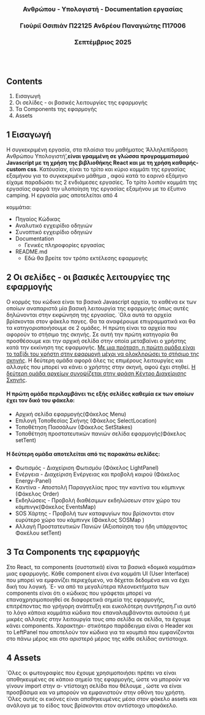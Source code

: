 <h3><center>Ανθρώπου - Υπολογιστή - Documentation εργασίας</center></h3>
<h3><center>Γιούριϊ Οσιπιάν Π22125 Ανδρέου Παναγιώτης Π17006</center></h3>
<h3><center>Σεπτέμβριος 2025</center></h3>
<br/>
<br/>

## Contents
1. Εισαγωγή                                          
2. Οι σελίδες - οι βασικές λειτουργίες της εφαρμογής
3. Τα Components της εφαρμογής                      
4. Assets                                           


<div style="page-break-after: always;"></div>



## 1 Εισαγωγή

Η συγκεκριμένη εργασία, στα πλαίσια του μαθήματος ’Αλληλεπίδραση Ανθρώπου Υπολογιστή’,**είναι γραμμένη σε γλώσσα προγραμματισμού Javascript με τη χρήση της βιβλιοθήκης React και με τη χρήση καθαρής- custom css**. Κατόυσίαν, είναι το τρίτο και κύριο κομμάτι της εργασίας εξαμήνου για το συγκεκριμένο μάθημα , αφού κατά το εαρινό εξάμηνο είχαμε παραδώσει τις 2 ενδιάμεσες εργασίες. Το τρίτο λοιπόν κομμάτι της εργασίας αφορά την υλοποίηση της εργασίας εξαμήνου με το έξυπνο camping. Η εργασία μας αποτελείται από 4

κομμάτια:
- Πηγαίος Κώδικας
- Αναλυτικό εγχειρίδιο οδηγιών
- Συνοπτικό εγχειρίδιο οδηγιών
- Documentation
    - Γενικές πληροφορίες εργασίας
- README.md 
    - Εδώ θα βρείτε τον τρόπο εκτέλεσης εφαρμογής

## 2 Οι σελίδες - οι βασικές λειτουργίες της εφαρμογής

Ο κορμός του κώδικα είναι τα βασικά Javascript αρχεία, το καθένα εκ των οποίων αναπαριστά μία βασική λειτουργία της εφαρμογής όπως αυτές δηλώνονται στην εκφώνηση της εργασίας. ΄Ολα αυτά τα αρχεία βρίσκονται στον φάκελο παγες. Θα τα αναφέρουμε επιγραμματικά και θα τα κατηγοριοποιήσουμε σε 2 ομάδες. Η πρώτη είναι τα αρχεία που αφορούν το στήσιμο της σκηνής. Σε αυτή την πρώτη κατηγορία θα προσθέσουμε και την αρχική σελίδα στην οποία μεταβαίνει ο χρήστης κατά την εκκίνηση της εφαρμογής. <u>Με μια πρόταση, η πρώτη ομάδα είναι το ταξίδι του χρήστη στην εφαρμογή μέχρι να ολοκληρώσει το στήσιμο της σκηνής</u>. Η δεύτερη ομάδα αφορά όλες τις επιμέρους λειτουργίες και αλλαγές που μπορεί να κάνει ο χρήστης στην σκηνή, αφού έχει στηθεί. <u>Η δεύτερη ομάδα αρχείων συνοψίζεται στην φράση Κέντρο Διαχείρισης Σκηνής</u>. 

#### Η πρώτη ομάδα περιλαμβάνει τις εξής σελίδες καθεμία εκ των οποίων έχει τον δικό του φάκελο:

- Αρχική σελίδα εφαρμογής(Φάκελος Menu)
- Επιλογή Τοποθεσίας Σκήνης (Φάκελος SelectLocation)
- Τοποθέτηση Πασσάλων (Φάκελος SetStakes)
- Τοποθέτηση προστατευτικών πανιών σελίδα εφαρμογής(Φάκελος setTent)

#### Η δεύτερη ομάδα αποτελείται από τις παρακάτω σελίδες:

- Φωτισμός - Διαχείριση Φωτισμόυ (Φάκελος LightPanel)
- Ενέργεια - Διαχείριση Ενέργειας και προβολή καιρού (Φάκελος Energy-Panel)
- Καντίνα - Αποστολή Παραγγελίας προς την καντίνα του κάμπινγκ (Φάκελος Order)
- Εκδηλώσεις - Προβολή διαθέσιμων εκδηλώσεων στον χώρο του κάμπινγκ(Φάκελος EventsMap)
- SOS Χάρτης - Προβολή των καταφυγίων που βρίσκονται στον ευρύτερο χώρο του κάμπινγκ (Φάκελος SOSMap )
- Αλλαγή Προστατευτικών Πανιών (Αξιοποίηση του ήδη υπάρχοντος Φακέλου setTent)


## 3 Τα Components της εφαρμογής

Στο React, τα components (συστατικά) είναι τα βασικά «δομικά κομμάτια» μιας
εφαρμογής. Κάθε component είναι ένα κομμάτι UI (User Interface) που μπορεί
να εμφανίζει περιεχόμενο, να δέχεται δεδομένα και να έχει δική του λογική. ΄Ε-
να από τα μεγαλύτερα πλεονεκτήματα των components είναι ότι ο κώδικας που
γράφεται μπορεί να επαναχρησιμοποιηθεί σε διαφορετικά σημεία της εφαρμογής,
επιτρέποντας πιο γρήγορη ανάπτυξη και ευκολότερη συντήρηση.Για αυτό το λόγο
κάποια κομμάτια κώδικα που επαναλαμβάνονται αυτούσια ή με μικρές αλλαγές στην
λειτουργία τους απο σελίδα σε σελίδα, τα έχουμε κάνει components. Χαρακτηρι-
στικότερο παράδειγμα είναι ο Header και το LeftPanel που αποτελούν τον κώδικα
για τα κουμπιά που εμφανίζονται στο πάνω μέρος και στο αριστερό μέρος της κάθε
σελίδας αντίστοιχα.

## 4 Assets

΄Ολες οι φωτογραφίες που έχουμε χρησιμοποιήσει πρέπει να είναι αποθηκευμένες
σε κάποιο σημείο της εφαρμογής, ώστε να μπορούν να γίνουν import στην α-
ντίστοιχη σελίδα που θέλουμε , ώστε να είναι προσβάσιμα και να μπορούν να
εμφανιστούν στην οθόνη του χρήστη. ΄Ολες αυτές οι εικόνες είναι αποθηκευμένες
μέσα στον φάκελο assets και ανάλογα με το είδος τους βρίσκονται στον αντίστοιχο
υποφάκελο.
